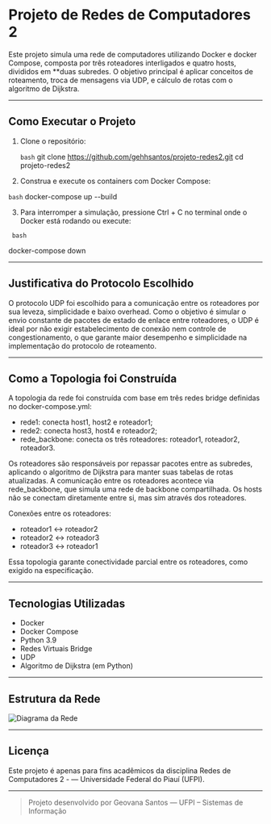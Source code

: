 # Projeto de Redes de Computadores 2

Este projeto simula uma rede de computadores utilizando Docker e docker Compose, composta por três roteadores interligados e quatro hosts, divididos em **duas subredes. O objetivo principal é aplicar conceitos de roteamento, troca de mensagens via UDP, e cálculo de rotas com o algoritmo de Dijkstra.

---
## Como Executar o Projeto

1. Clone o repositório:

   ```bash```
   git clone https://github.com/gehhsantos/projeto-redes2.git
   cd projeto-redes2 

 2. Construa e execute os containers com Docker Compose:

 ```bash```
docker-compose up --build

3. Para interromper a simulação, pressione Ctrl + C no terminal onde o Docker está rodando ou execute:

``` bash```

docker-compose down

---
##  Justificativa do Protocolo Escolhido

O protocolo UDP foi escolhido para a comunicação entre os roteadores por sua leveza, simplicidade e baixo overhead. Como o objetivo é simular o envio constante de pacotes de estado de enlace entre roteadores, o UDP é ideal por não exigir estabelecimento de conexão nem controle de congestionamento, o que garante maior desempenho e simplicidade na implementação do protocolo de roteamento.

---
## Como a Topologia foi Construída

A topologia da rede foi construída com base em três redes bridge definidas no docker-compose.yml:

- rede1: conecta host1, host2 e roteador1;
- rede2: conecta host3, host4 e roteador2;
- rede_backbone: conecta os três roteadores: roteador1, roteador2, roteador3.

Os roteadores são responsáveis por repassar pacotes entre as subredes, aplicando o algoritmo de Dijkstra para manter suas tabelas de rotas atualizadas. A comunicação entre os roteadores acontece via rede_backbone, que simula uma rede de backbone compartilhada. Os hosts não se conectam diretamente entre si, mas sim através dos roteadores.

Conexões entre os roteadores:

- roteador1 ↔ roteador2
- roteador2 ↔ roteador3
- roteador3 ↔ roteador1

Essa topologia garante conectividade parcial entre os roteadores, como exigido na especificação.

---
## Tecnologias Utilizadas

- Docker
- Docker Compose
- Python 3.9
- Redes Virtuais Bridge
- UDP
- Algoritmo de Dijkstra (em Python)

---
## Estrutura da Rede

![Diagrama da Rede](diagrama.png)

---
## Licença

Este projeto é apenas para fins acadêmicos da disciplina Redes de Computadores 2 - — Universidade Federal do Piauí (UFPI).

---

> Projeto desenvolvido por Geovana Santos — UFPI – Sistemas de Informação

